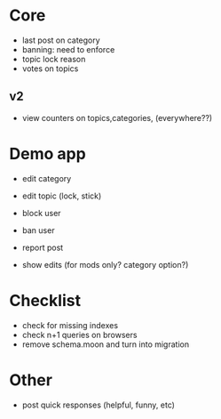 # Core

* last post on category
* banning: need to enforce
* topic lock reason
* votes on topics

## v2

* view counters on topics,categories, (everywhere??)

# Demo app

* edit category
* edit topic (lock, stick)
* block user
* ban user
* report post

* show edits (for mods only? category option?)

# Checklist

* check for missing indexes
* check n+1 queries on browsers
* remove schema.moon and turn into migration

# Other

* post quick responses (helpful, funny, etc)

